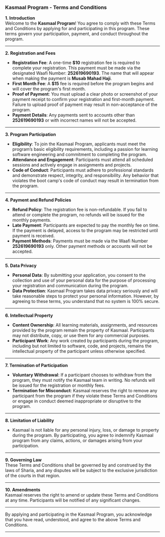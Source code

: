 ### **Kasmaal Program - Terms and Conditions**  

**1. Introduction**  
Welcome to the **Kasmaal Program**! You agree to comply with these Terms and Conditions by applying for and participating in this program. These terms govern your participation, payment, and conduct throughout the program.

---

**2. Registration and Fees**  
- **Registration Fee**: A one-time **$10** registration fee is required to complete your registration. This payment must be made via the designated Waafi Number: **252619690193**. The name that will appear when making the payment is **Musab Mahad Haji**.  
- **First Month Fee**: A **$15** fee is required before the program begins and will cover the program's first month.  
- **Proof of Payment**: You must upload a clear photo or screenshot of your payment receipt to confirm your registration and first-month payment. Failure to upload proof of payment may result in non-acceptance of the program.  
- **Payment Details**: Any payments sent to accounts other than **252619690193** or with incorrect names will not be accepted.  

---

**3. Program Participation**  
- **Eligibility**: To join the Kasmaal Program, applicants must meet the program’s basic eligibility requirements, including a passion for learning software engineering and commitment to completing the program.  
- **Attendance and Engagement**: Participants must attend all scheduled sessions and actively engage in assignments and projects.  
- **Code of Conduct**: Participants must adhere to professional standards and demonstrate respect, integrity, and responsibility. Any behavior that violates the boot camp's code of conduct may result in termination from the program.  

---

**4. Payment and Refund Policies**  
- **Refund Policy**: The registration fee is non-refundable. If you fail to attend or complete the program, no refunds will be issued for the monthly payments.  
- **Late Payment**: Participants are expected to pay the monthly fee on time. If the payment is delayed, access to the program may be restricted until payment is received.  
- **Payment Methods**: Payments must be made via the Waafi Number **252619690193** only. Other payment methods or accounts will not be accepted.  

---

**5. Data Privacy**  
- **Personal Data**: By submitting your application, you consent to the collection and use of your personal data for the purpose of processing your registration and communication during the program.  
- **Data Protection**: Kasmaal Program takes data privacy seriously and will take reasonable steps to protect your personal information. However, by agreeing to these terms, you understand that no system is 100% secure.

---

**6. Intellectual Property**  
- **Content Ownership**: All learning materials, assignments, and resources provided by the program remain the property of Kasmaal. Participants may not distribute, copy, or use them for any commercial purposes.  
- **Participant Work**: Any work created by participants during the program, including but not limited to software, code, and projects, remains the intellectual property of the participant unless otherwise specified.

---

**7. Termination of Participation**  
- **Voluntary Withdrawal**: If a participant chooses to withdraw from the program, they must notify the Kasmaal team in writing. No refunds will be issued for the registration or monthly fees.  
- **Termination for Misconduct**: Kasmaal reserves the right to remove any participant from the program if they violate these Terms and Conditions or engage in conduct deemed inappropriate or disruptive to the program.

---

**8. Limitation of Liability**  
- Kasmaal is not liable for any personal injury, loss, or damage to property during the program. By participating, you agree to indemnify Kasmaal program from any claims, actions, or damages arising from your participation.

---

**9. Governing Law**  
These Terms and Conditions shall be governed by and construed by the laws of Sharia, and any disputes will be subject to the exclusive jurisdiction of the courts in that region.

---

**10. Amendments**  
Kasmaal reserves the right to amend or update these Terms and Conditions at any time. Participants will be notified of any significant changes.

---

By applying and participating in the Kasmaal Program, you acknowledge that you have read, understood, and agree to the above Terms and Conditions.

---
